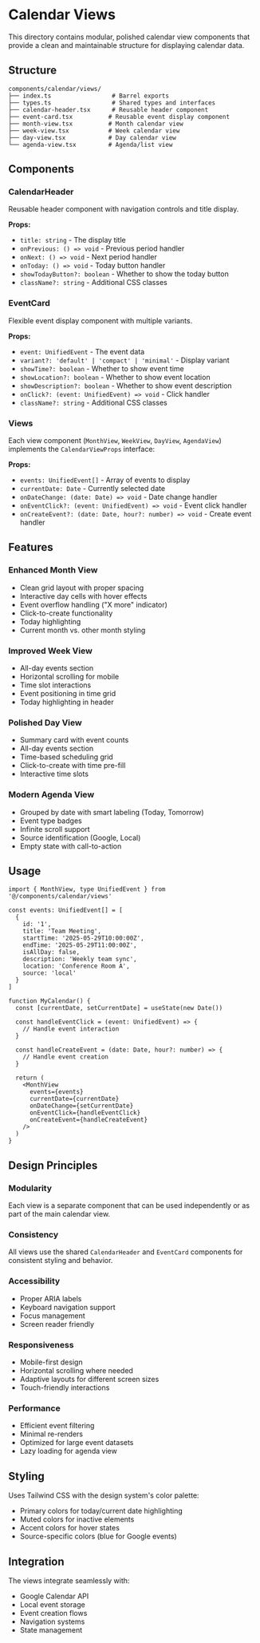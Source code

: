 # Calendar Views

This directory contains modular, polished calendar view components that provide a clean and maintainable structure for displaying calendar data.

## Structure

```
components/calendar/views/
├── index.ts                 # Barrel exports
├── types.ts                 # Shared types and interfaces
├── calendar-header.tsx      # Reusable header component
├── event-card.tsx          # Reusable event display component
├── month-view.tsx          # Month calendar view
├── week-view.tsx           # Week calendar view  
├── day-view.tsx            # Day calendar view
└── agenda-view.tsx         # Agenda/list view
```

## Components

### CalendarHeader
Reusable header component with navigation controls and title display.

**Props:**
- `title: string` - The display title
- `onPrevious: () => void` - Previous period handler
- `onNext: () => void` - Next period handler
- `onToday: () => void` - Today button handler
- `showTodayButton?: boolean` - Whether to show the today button
- `className?: string` - Additional CSS classes

### EventCard
Flexible event display component with multiple variants.

**Props:**
- `event: UnifiedEvent` - The event data
- `variant?: 'default' | 'compact' | 'minimal'` - Display variant
- `showTime?: boolean` - Whether to show event time
- `showLocation?: boolean` - Whether to show event location
- `showDescription?: boolean` - Whether to show event description
- `onClick?: (event: UnifiedEvent) => void` - Click handler
- `className?: string` - Additional CSS classes

### Views

Each view component (`MonthView`, `WeekView`, `DayView`, `AgendaView`) implements the `CalendarViewProps` interface:

**Props:**
- `events: UnifiedEvent[]` - Array of events to display
- `currentDate: Date` - Currently selected date
- `onDateChange: (date: Date) => void` - Date change handler
- `onEventClick?: (event: UnifiedEvent) => void` - Event click handler
- `onCreateEvent?: (date: Date, hour?: number) => void` - Create event handler

## Features

### Enhanced Month View
- Clean grid layout with proper spacing
- Interactive day cells with hover effects
- Event overflow handling ("X more" indicator)
- Click-to-create functionality
- Today highlighting
- Current month vs. other month styling

### Improved Week View
- All-day events section
- Horizontal scrolling for mobile
- Time slot interactions
- Event positioning in time grid
- Today highlighting in header

### Polished Day View
- Summary card with event counts
- All-day events section
- Time-based scheduling grid
- Click-to-create with time pre-fill
- Interactive time slots

### Modern Agenda View
- Grouped by date with smart labeling (Today, Tomorrow)
- Event type badges
- Infinite scroll support
- Source identification (Google, Local)
- Empty state with call-to-action

## Usage

```tsx
import { MonthView, type UnifiedEvent } from '@/components/calendar/views'

const events: UnifiedEvent[] = [
  {
    id: '1',
    title: 'Team Meeting',
    startTime: '2025-05-29T10:00:00Z',
    endTime: '2025-05-29T11:00:00Z',
    isAllDay: false,
    description: 'Weekly team sync',
    location: 'Conference Room A',
    source: 'local'
  }
]

function MyCalendar() {
  const [currentDate, setCurrentDate] = useState(new Date())
  
  const handleEventClick = (event: UnifiedEvent) => {
    // Handle event interaction
  }
  
  const handleCreateEvent = (date: Date, hour?: number) => {
    // Handle event creation
  }
  
  return (
    <MonthView
      events={events}
      currentDate={currentDate}
      onDateChange={setCurrentDate}
      onEventClick={handleEventClick}
      onCreateEvent={handleCreateEvent}
    />
  )
}
```

## Design Principles

### Modularity
Each view is a separate component that can be used independently or as part of the main calendar view.

### Consistency
All views use the shared `CalendarHeader` and `EventCard` components for consistent styling and behavior.

### Accessibility
- Proper ARIA labels
- Keyboard navigation support
- Focus management
- Screen reader friendly

### Responsiveness
- Mobile-first design
- Horizontal scrolling where needed
- Adaptive layouts for different screen sizes
- Touch-friendly interactions

### Performance
- Efficient event filtering
- Minimal re-renders
- Optimized for large event datasets
- Lazy loading for agenda view

## Styling

Uses Tailwind CSS with the design system's color palette:
- Primary colors for today/current date highlighting
- Muted colors for inactive elements
- Accent colors for hover states
- Source-specific colors (blue for Google events)

## Integration

The views integrate seamlessly with:
- Google Calendar API
- Local event storage
- Event creation flows
- Navigation systems
- State management
